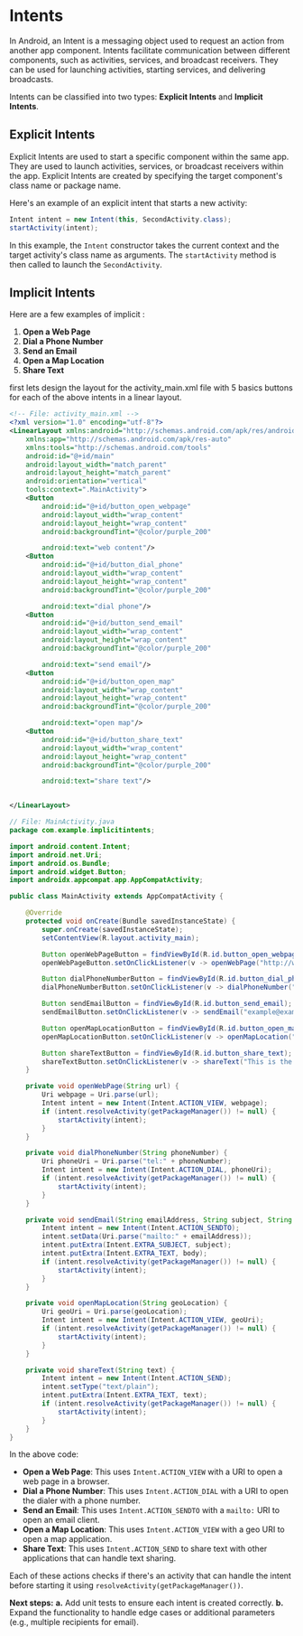 # Intents

In Android, an Intent is a messaging object used to request an action from another app component. Intents facilitate communication between different components, such as activities, services, and broadcast receivers. They can be used for launching activities, starting services, and delivering broadcasts.

Intents can be classified into two types: **Explicit Intents** and **Implicit Intents**.

## Explicit Intents

Explicit Intents are used to start a specific component within the same app. They are used to launch activities, services, or broadcast receivers within the app. Explicit Intents are created by specifying the target component's class name or package name.

Here's an example of an explicit intent that starts a new activity:

```java
Intent intent = new Intent(this, SecondActivity.class);
startActivity(intent);
```

In this example, the `Intent` constructor takes the current context and the target activity's class name as arguments. The `startActivity` method is then called to launch the `SecondActivity`.

## Implicit Intents

Here are a few examples of implicit :

1. **Open a Web Page**
2. **Dial a Phone Number**
3. **Send an Email**
4. **Open a Map Location**
5. **Share Text**

first lets design the layout for the activity_main.xml file with 5 basics buttons for each of the above intents in a linear layout.

```xml
<!-- File: activity_main.xml -->
<?xml version="1.0" encoding="utf-8"?>
<LinearLayout xmlns:android="http://schemas.android.com/apk/res/android"
    xmlns:app="http://schemas.android.com/apk/res-auto"
    xmlns:tools="http://schemas.android.com/tools"
    android:id="@+id/main"
    android:layout_width="match_parent"
    android:layout_height="match_parent"
    android:orientation="vertical"
    tools:context=".MainActivity">
    <Button
        android:id="@+id/button_open_webpage"
        android:layout_width="wrap_content"
        android:layout_height="wrap_content"
        android:backgroundTint="@color/purple_200"

        android:text="web content"/>
    <Button
        android:id="@+id/button_dial_phone"
        android:layout_width="wrap_content"
        android:layout_height="wrap_content"
        android:backgroundTint="@color/purple_200"

        android:text="dial phone"/>
    <Button
        android:id="@+id/button_send_email"
        android:layout_width="wrap_content"
        android:layout_height="wrap_content"
        android:backgroundTint="@color/purple_200"

        android:text="send email"/>
    <Button
        android:id="@+id/button_open_map"
        android:layout_width="wrap_content"
        android:layout_height="wrap_content"
        android:backgroundTint="@color/purple_200"

        android:text="open map"/>
    <Button
        android:id="@+id/button_share_text"
        android:layout_width="wrap_content"
        android:layout_height="wrap_content"
        android:backgroundTint="@color/purple_200"

        android:text="share text"/>


</LinearLayout>
```

```java
// File: MainActivity.java
package com.example.implicitintents;

import android.content.Intent;
import android.net.Uri;
import android.os.Bundle;
import android.widget.Button;
import androidx.appcompat.app.AppCompatActivity;

public class MainActivity extends AppCompatActivity {

    @Override
    protected void onCreate(Bundle savedInstanceState) {
        super.onCreate(savedInstanceState);
        setContentView(R.layout.activity_main);

        Button openWebPageButton = findViewById(R.id.button_open_webpage);
        openWebPageButton.setOnClickListener(v -> openWebPage("http://www.example.com"));

        Button dialPhoneNumberButton = findViewById(R.id.button_dial_phone);
        dialPhoneNumberButton.setOnClickListener(v -> dialPhoneNumber("1234567890"));

        Button sendEmailButton = findViewById(R.id.button_send_email);
        sendEmailButton.setOnClickListener(v -> sendEmail("example@example.com", "Subject", "Email Body"));

        Button openMapLocationButton = findViewById(R.id.button_open_map);
        openMapLocationButton.setOnClickListener(v -> openMapLocation("geo:0,0?q=1600+Amphitheatre+Parkway,+Mountain+View,+California"));

        Button shareTextButton = findViewById(R.id.button_share_text);
        shareTextButton.setOnClickListener(v -> shareText("This is the text to share."));
    }

    private void openWebPage(String url) {
        Uri webpage = Uri.parse(url);
        Intent intent = new Intent(Intent.ACTION_VIEW, webpage);
        if (intent.resolveActivity(getPackageManager()) != null) {
            startActivity(intent);
        }
    }

    private void dialPhoneNumber(String phoneNumber) {
        Uri phoneUri = Uri.parse("tel:" + phoneNumber);
        Intent intent = new Intent(Intent.ACTION_DIAL, phoneUri);
        if (intent.resolveActivity(getPackageManager()) != null) {
            startActivity(intent);
        }
    }

    private void sendEmail(String emailAddress, String subject, String body) {
        Intent intent = new Intent(Intent.ACTION_SENDTO);
        intent.setData(Uri.parse("mailto:" + emailAddress));
        intent.putExtra(Intent.EXTRA_SUBJECT, subject);
        intent.putExtra(Intent.EXTRA_TEXT, body);
        if (intent.resolveActivity(getPackageManager()) != null) {
            startActivity(intent);
        }
    }

    private void openMapLocation(String geoLocation) {
        Uri geoUri = Uri.parse(geoLocation);
        Intent intent = new Intent(Intent.ACTION_VIEW, geoUri);
        if (intent.resolveActivity(getPackageManager()) != null) {
            startActivity(intent);
        }
    }

    private void shareText(String text) {
        Intent intent = new Intent(Intent.ACTION_SEND);
        intent.setType("text/plain");
        intent.putExtra(Intent.EXTRA_TEXT, text);
        if (intent.resolveActivity(getPackageManager()) != null) {
            startActivity(intent);
        }
    }
}
```

In the above code:

- **Open a Web Page**: This uses `Intent.ACTION_VIEW` with a URI to open a web page in a browser.
- **Dial a Phone Number**: This uses `Intent.ACTION_DIAL` with a URI to open the dialer with a phone number.
- **Send an Email**: This uses `Intent.ACTION_SENDTO` with a `mailto:` URI to open an email client.
- **Open a Map Location**: This uses `Intent.ACTION_VIEW` with a geo URI to open a map application.
- **Share Text**: This uses `Intent.ACTION_SEND` to share text with other applications that can handle text sharing.

Each of these actions checks if there's an activity that can handle the intent before starting it using `resolveActivity(getPackageManager())`.

**Next steps:**
**a.** Add unit tests to ensure each intent is created correctly.
**b.** Expand the functionality to handle edge cases or additional parameters (e.g., multiple recipients for email).
